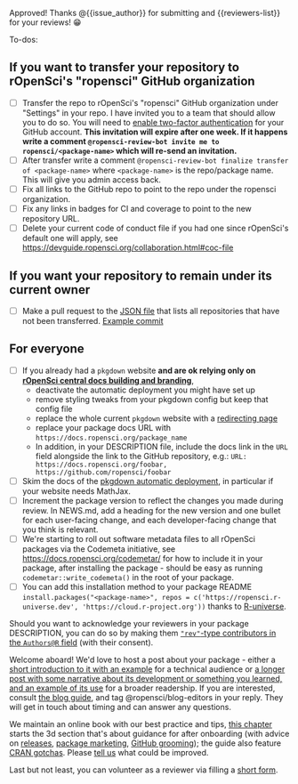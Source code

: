 Approved! Thanks @{{issue_author}} for submitting and {{reviewers-list}} for your reviews! :grin:

To-dos:

## If you want to transfer your repository to  rOpenSci's "ropensci" GitHub organization

- [ ] Transfer the repo to rOpenSci's "ropensci" GitHub organization under "Settings" in your repo.  I have invited you to a team that should allow you to do so. You will need to [enable two-factor authentication](https://docs.github.com/en/authentication/securing-your-account-with-two-factor-authentication-2fa/configuring-two-factor-authentication) for your GitHub account.
**This invitation will expire after one week. If it happens write a comment `@ropensci-review-bot invite me to ropensci/<package-name>` which will re-send an invitation.**
- [ ] After transfer write a comment `@ropensci-review-bot finalize transfer of <package-name>` where `<package-name>` is the repo/package name. This will give you admin access back.
- [ ] Fix all links to the GitHub repo to point to the repo under the ropensci organization.
- [ ] Fix any links in badges for CI and coverage to point to the new repository URL. 
- [ ] Delete your current code of conduct file if you had one since rOpenSci's default one will apply, see https://devguide.ropensci.org/collaboration.html#coc-file

## If you want your repository to remain under its current owner

- [ ] Make a pull request to the [JSON file](https://github.com/ropensci/roregistry/blob/gh-pages/info/not_transferred.json) that lists all repositories that have not been transferred. [Example commit](https://github.com/ropensci/roregistry/commit/9568a77c2081f89d58406efcc9089ef83d09fe59)

## For everyone

- [ ] If you already had a `pkgdown` website **and are ok relying only on [rOpenSci central docs building and branding](https://devguide.ropensci.org/ci.html#even-more-ci-ropensci-docs)**,
    * deactivate the automatic deployment you might have set up
    * remove styling tweaks from your pkgdown config but keep that config file
    * replace the whole current `pkgdown` website with a [redirecting page](https://devguide.ropensci.org/redirect.html)
    * replace your package docs URL with `https://docs.ropensci.org/package_name`
    * In addition, in your DESCRIPTION file, include the docs link in the `URL` field alongside the link to the GitHub repository, e.g.: `URL: https://docs.ropensci.org/foobar, https://github.com/ropensci/foobar`
- [ ] Skim the docs of the [pkgdown automatic deployment](https://devguide.ropensci.org/building.html#docsropensci), in particular if your website needs MathJax.
- [ ] Increment the package version to reflect the changes you made during review. In NEWS.md, add a heading for the new version and one bullet for each user-facing change, and each developer-facing change that you think is relevant.
- [ ] We're starting to roll out software metadata files to all rOpenSci packages via the Codemeta initiative, see https://docs.ropensci.org/codemetar/ for how to include it in your package, after installing the package - should be easy as running `codemetar::write_codemeta()` in the root of your package.
- [ ] You can add this installation method to your package README `install.packages("<package-name>", repos = c('https://ropensci.r-universe.dev', 'https://cloud.r-project.org'))` thanks to [R-universe](https://ropensci.org/blog/2021/06/22/setup-runiverse/).

Should you want to acknowledge your reviewers in your package DESCRIPTION, you can do so by making them [`"rev"`-type contributors in the `Authors@R` field](https://devguide.ropensci.org/building.html#authorship) (with their consent). 

Welcome aboard! We'd love to host a post about your package - either a [short introduction to it with an example](https://ropensci.org/tech-notes/) for a technical audience or [a longer post with some narrative about its development or something you learned, and an example of its use](https://ropensci.org/blog/) for a broader readership. If you are interested, consult [the blog guide](https://blogguide.ropensci.org/), and tag @ropensci/blog-editors in your reply. They will get in touch about timing and can answer any questions.

We maintain an online book with our best practice and tips, [this chapter](https://devguide.ropensci.org/collaboration.html) starts the 3d section that's about guidance for after onboarding (with advice on [releases](https://devguide.ropensci.org/editorguide.html#releases), [package marketing](https://devguide.ropensci.org/marketing.html#marketing), [GitHub grooming](https://devguide.ropensci.org/grooming.html#grooming)); the guide also feature [CRAN gotchas](https://devguide.ropensci.org/building.html#crangotchas). Please [tell us](https://github.com/ropensci/dev_guide) what could be improved.

Last but not least, you can volunteer as a reviewer via filling a [short form](https://airtable.com/shrnfDI2S9uuyxtDw).
